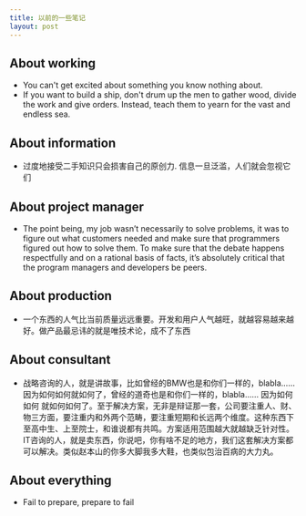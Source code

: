 ```yaml
---
title: 以前的一些笔记
layout: post
---
```


## About working

* You can't get excited about something you know nothing about. 
* If you want to build a ship, don't drum up the men to gather wood, divide the work and give orders. Instead, teach them to yearn for the vast and endless sea. 

## About information
* 过度地接受二手知识只会损害自己的原创力. 信息一旦泛滥，人们就会忽视它们

## About project manager
* The point being, my job wasn’t necessarily to solve problems, it was to figure out what customers needed and make sure that programmers figured out how to solve them. To make sure that the debate happens respectfully and on a rational basis of facts, it’s absolutely critical that the program managers and developers be peers. 

## About production
* 一个东西的人气比当前质量远远重要。开发和用户人气越旺，就越容易越来越好。做产品最忌讳的就是唯技术论，成不了东西 

## About consultant
* 战略咨询的人，就是讲故事，比如曾经的BMW也是和你们一样的，blabla…… 因为如何如何就如何了，曾经的道奇也是和你们一样的，blabla…… 因为如何如何 就如何如何了。至于解决方案，无非是辩证那一套，公司要注重人、财、物三方面，要注重内和外两个范畴，要注重短期和长远两个维度。这种东西下至高中生、上至院士，和谁说都有共鸣。方案适用范围越大就越缺乏针对性。 IT咨询的人，就是卖东西，你说吧，你有啥不足的地方，我们这套解决方案都可以解决。类似赵本山的你多大脚我多大鞋，也类似包治百病的大力丸。 

## About everything
* Fail to prepare, prepare to fail
